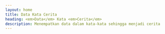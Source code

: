 ```yaml
---
layout: home
title: Data Kata Cerita
heading: <em>Data</em> Kata <em>Cerita</em> 
description: Menempatkan data dalam kata-kata sehingga menjadi cerita
---
```

